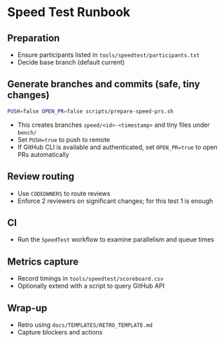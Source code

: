 # Speed Test Runbook

## Preparation
- Ensure participants listed in `tools/speedtest/participants.txt`
- Decide base branch (default current)

## Generate branches and commits (safe, tiny changes)
```bash
PUSH=false OPEN_PR=false scripts/prepare-speed-prs.sh
```
- This creates branches `speed/<id>-<timestamp>` and tiny files under `bench/`
- Set `PUSH=true` to push to remote
- If GitHub CLI is available and authenticated, set `OPEN_PR=true` to open PRs automatically

## Review routing
- Use `CODEOWNERS` to route reviews
- Enforce 2 reviewers on significant changes; for this test 1 is enough

## CI
- Run the `SpeedTest` workflow to examine parallelism and queue times

## Metrics capture
- Record timings in `tools/speedtest/scoreboard.csv`
- Optionally extend with a script to query GitHub API

## Wrap-up
- Retro using `docs/TEMPLATES/RETRO_TEMPLATE.md`
- Capture blockers and actions